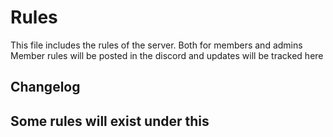 # Rules
This file includes the rules of the server. Both for members and admins  
Member rules will be posted in the discord and updates will be tracked here

## Changelog


## Some rules will exist under this